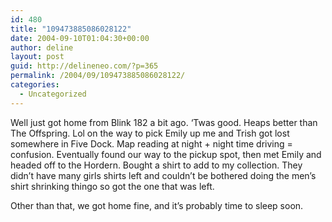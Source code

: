 ```yaml
---
id: 480
title: "109473885086028122"
date: 2004-09-10T01:04:30+00:00
author: deline
layout: post
guid: http://delineneo.com/?p=365
permalink: /2004/09/109473885086028122/
categories:
  - Uncategorized
---
```

Well just got home from Blink 182 a bit ago. &#8216;Twas good. Heaps better than The Offspring. Lol on the way to pick Emily up me and Trish got lost somewhere in Five Dock. Map reading at night + night time driving = confusion. Eventually found our way to the pickup spot, then met Emily and headed off to the Hordern. Bought a shirt to add to my collection. They didn&#8217;t have many girls shirts left and couldn&#8217;t be bothered doing the men&#8217;s shirt shrinking thingo so got the one that was left.

Other than that, we got home fine, and it&#8217;s probably time to sleep soon.